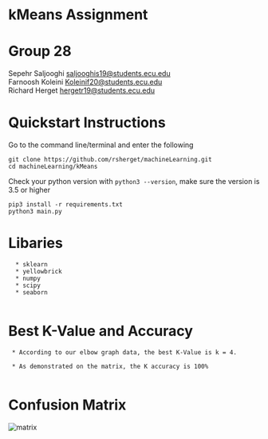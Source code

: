 # kMeans Assignment

# Group 28

Sepehr Saljooghi saljooghis19@students.ecu.edu<br>
Farnoosh Koleini Koleinif20@students.ecu.edu<br>
Richard Herget hergetr19@students.ecu.edu<br>

# Quickstart Instructions
Go to the command line/terminal and enter the following

```
git clone https://github.com/rsherget/machineLearning.git
cd machineLearning/kMeans

```

Check your python version with `python3 --version`, make sure the version is 3.5 or higher<br/>

```
pip3 install -r requirements.txt
python3 main.py

```
# Libaries 

```
  * sklearn
  * yellowbrick
  * numpy
  * scipy
  * seaborn
 
```

# Best K-Value and Accuracy 

```
 * According to our elbow graph data, the best K-Value is k = 4.
 
 * As demonstrated on the matrix, the K accuracy is 100%
 
```
 
 # Confusion Matrix 

  ![matrix](https://user-images.githubusercontent.com/54281129/192622732-1a207a79-10a5-4701-9df3-7b08e3e0e612.png)
 
